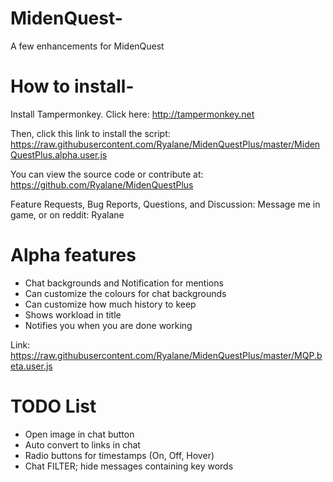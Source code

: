 # MidenQuest-
A few enhancements for MidenQuest

# How to install-
Install Tampermonkey.
Click here: http://tampermonkey.net

Then, click this link to install the script:
https://raw.githubusercontent.com/Ryalane/MidenQuestPlus/master/MidenQuestPlus.alpha.user.js

You can view the source code or contribute at:
https://github.com/Ryalane/MidenQuestPlus

Feature Requests, Bug Reports, Questions, and Discussion: Message me in game, or on reddit: Ryalane

# Alpha features
* Chat backgrounds and Notification for mentions
* Can customize the colours for chat backgrounds
* Can customize how much history to keep
* Shows workload in title
* Notifies you when you are done working

Link: https://raw.githubusercontent.com/Ryalane/MidenQuestPlus/master/MQP.beta.user.js

# TODO List
* Open image in chat button
* Auto convert to links in chat
* Radio buttons for timestamps (On, Off, Hover)
* Chat FILTER; hide messages containing key words
